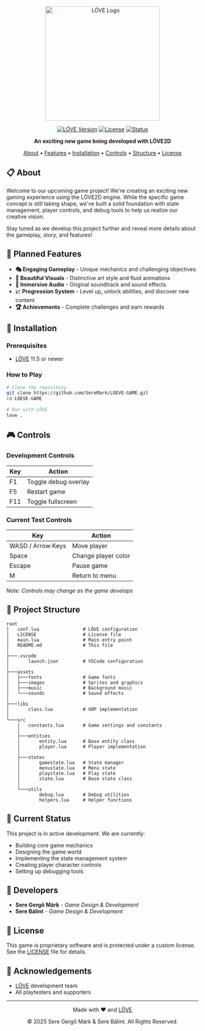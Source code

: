 <div align="center">

<img src="https://love2d.org/w/images/f/f5/love-logo-0.10.png" width="300" alt="LÖVE Logo">

[![LÖVE Version](https://img.shields.io/badge/L%C3%96VE-11.5%2B-FF6EC7.svg)](https://love2d.org/)
[![License](https://img.shields.io/badge/License-Proprietary-red.svg)](LICENSE)
[![Status](https://img.shields.io/badge/Status-In_Development-yellow.svg)]()

**An exciting new game being developed with LÖVE2D**

[About](#-about) • 
[Features](#-planned-features) • 
[Installation](#-installation) • 
[Controls](#-controls) • 
[Structure](#-project-structure) • 
[License](#-license)

</div>

## 📋 About

Welcome to our upcoming game project! We're creating an exciting new gaming experience using the LÖVE2D engine. While the specific game concept is still taking shape, we've built a solid foundation with state management, player controls, and debug tools to help us realize our creative vision.

Stay tuned as we develop this project further and reveal more details about the gameplay, story, and features!

## 🌟 Planned Features

- **🎭 Engaging Gameplay** - Unique mechanics and challenging objectives
- **🎨 Beautiful Visuals** - Distinctive art style and fluid animations
- **🎵 Immersive Audio** - Original soundtrack and sound effects
- **📈 Progression System** - Level up, unlock abilities, and discover new content
- **🏆 Achievements** - Complete challenges and earn rewards

## 🚀 Installation

### Prerequisites

- [LÖVE](https://love2d.org/) 11.5 or newer

### How to Play

```bash
# Clone the repository
git clone https://github.com/SereMark/LOEVE-GAME.git
cd LOEVE-GAME

# Run with LÖVE
love .
```

## 🎮 Controls

### Development Controls
| Key | Action |
|-----|--------|
| F1 | Toggle debug overlay |
| F5 | Restart game |
| F11 | Toggle fullscreen |

### Current Test Controls
| Key | Action |
|-----|--------|
| WASD / Arrow Keys | Move player |
| Space | Change player color |
| Escape | Pause game |
| M | Return to menu |

*Note: Controls may change as the game develops*

## 📁 Project Structure

```
root
│   conf.lua                # LÖVE configuration
│   LICENSE                 # License file
│   main.lua                # Main entry point
│   README.md               # This file
│   
├───.vscode
│       launch.json         # VSCode configuration
│       
├───assets
│   ├───fonts               # Game fonts
│   ├───images              # Sprites and graphics
│   ├───music               # Background music
│   └───sounds              # Sound effects
│
├───libs
│       class.lua           # OOP implementation
│
└───src
    │   constants.lua       # Game settings and constants
    │
    ├───entities
    │       entity.lua      # Base entity class
    │       player.lua      # Player implementation
    │
    ├───states
    │       gamestate.lua   # State manager
    │       menustate.lua   # Menu state
    │       playstate.lua   # Play state
    │       state.lua       # Base state class
    │
    └───utils
            debug.lua       # Debug utilities
            helpers.lua     # Helper functions
```

## 🎯 Current Status

This project is in active development. We are currently:

- Building core game mechanics
- Designing the game world
- Implementing the state management system
- Creating player character controls
- Setting up debugging tools

## 👥 Developers

- **Sere Gergő Márk** - *Game Design & Development*
- **Sere Bálint** - *Game Design & Development*

## 📜 License

This game is proprietary software and is protected under a custom license. See the [LICENSE](LICENSE) file for details.

## 🙏 Acknowledgements

- [LÖVE](https://love2d.org/) development team
- All playtesters and supporters

---

<div align="center">
  <p>Made with ❤️ and <a href="https://love2d.org/">LÖVE</a></p>
  <p>© 2025 Sere Gergő Márk & Sere Bálint. All Rights Reserved.</p>
</div>